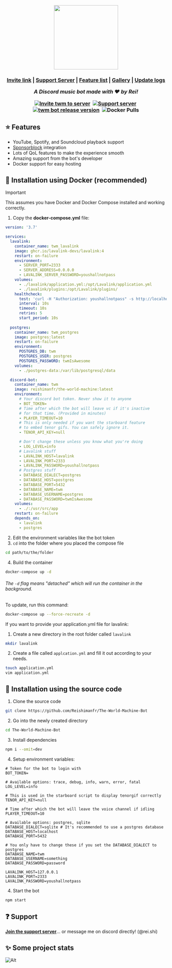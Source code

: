 <p align="center">
 <img width=200 height=200 src="https://github.com/Reishimanfr/TWM-bot/assets/92938606/de4f51a7-8499-4798-ad8c-dc78f5006cd0"</img>
</p>
<h3 align="center">
 <a href="https://discord.com/api/oauth2/authorize?client_id=1073607844265476158&permissions=3426368&scope=bot">Invite link</a> |
 <a href="https://discord.gg/9VyyCkMSFP">Support Server</a> |
 <a href="https://github.com/Reishimanfr/TWM-bot/wiki/Features">Feature list<a/> |
 <a href="https://github.com/Reishimanfr/TWM-bot/wiki/Gallery">Gallery</a> |
 <a href="https://github.com/Reishimanfr/The-World-Machine-Bot/wiki/Update-logs">Update logs</a>
 
<i>A Discord music bot made with ❤️ by Rei!</i><br>

<p align="center">
<a href="https://discord.com/oauth2/authorize?client_id=1073607844265476158"><img src="https://img.shields.io/badge/Discord-%235865F2.svg?style=for-the-badge&label=Add%20bot&labelColor=1b1c1d&logo=discord&logoColor=white&color=4c73df" alt="Invite twm to server"></a>&nbsp;
 <a href="https://discord.gg/9VyyCkMSFP"><img src="https://img.shields.io/badge/Discord-%235865F2.svg?style=for-the-badge&label=Support%20server&labelColor=1b1c1d&logo=discord&logoColor=white&color=4c73df" alt="Support server"></a>&nbsp;
<br>
    <a href="https://github.com/reishimanfr/the-world-machine-bot/releases"><img src="https://img.shields.io/github/package-json/v/reishimanfr/the-world-machine-bot/main?style=for-the-badge&label=Version&labelColor=1b1c1d&logo=github&logoColor=white&color=4c73df" alt="twm bot release version"></a>&nbsp;
  <img alt="Docker Pulls" src="https://img.shields.io/docker/pulls/reishimanfr/the-world-machine?style=for-the-badge&logo=docker&color=4c73df&labelColor=1b1c1d">

</p>

## ⭐ Features
- YouTube, Spotify, and Soundcloud playback support
- [Sponsorblock](https://sponsor.ajay.app/) integration
- Lots of QoL features to make the experience smooth
- Amazing support from the bot's developer
- Docker support for easy hosting

## 🚀 Installation using Docker (recommended)
> [!IMPORTANT]
> This assumes you have Docker and Docker Compose installed and working correctly.

1. Copy the **docker-compose.yml** file:
```yaml
version: '3.7'

services:
  lavalink:
    container_name: twm_lavalink
    image: ghcr.io/lavalink-devs/lavalink:4
    restart: on-failure
    environment:
      - SERVER_PORT=2333
      - SERVER_ADDRESS=0.0.0.0
      - LAVALINK_SERVER_PASSWORD=youshallnotpass
    volumes:
      - ./lavalink/application.yml:/opt/Lavalink/application.yml
      - ./lavalink/plugins:/opt/Lavalink/plugins/
    healthcheck:
      test: 'curl -H "Authorization: youshallnotpass" -s http://localhost:2333/version'
      interval: 10s
      timeout: 10s
      retries: 5
      start_period: 10s
    
  postgres:
    container_name: twm_postgres
    image: postgres:latest
    restart: on-failure
    environment:
      POSTGRES_DB: twm
      POSTGRES_USER: postgres
      POSTGRES_PASSWORD: twmIsAwesome
    volumes:
      - ./postgres-data:/var/lib/postgresql/data

  discord-bot:
    container_name: twm
    image: reishimanfr/the-world-machine:latest
    environment:
      # Your discord bot token. Never show it to anyone
      - BOT_TOKEN=
      # Time after which the bot will leave vc if it's inactive
      # for that time. (Provided in minutes)
      - PLAYER_TIMEOUT=10
      # This is only needed if you want the starboard feature
      # to embed tenor gifs. You can safely ignore it.
      - TENOR_API_KEY=null

      # Don't change these unless you know what you're doing
      - LOG_LEVEL=info      
      # Lavalink stuff
      - LAVALINK_HOST=lavalink
      - LAVALINK_PORT=2333
      - LAVALINK_PASSWORD=youshallnotpass
      # Postgres stuff
      - DATABASE_DIALECT=postgres
      - DATABASE_HOST=postgres
      - DATABASE_PORT=5432
      - DATABASE_NAME=twm
      - DATABASE_USERNAME=postgres
      - DATABASE_PASSWORD=twmIsAwesome
    volumes:
      - ./:/usr/src/app
    restart: on-failure
    depends_on:
      - lavalink
      - postgres
```
2. Edit the environment variables like the bot token
3. `cd` into the folder where you placed the compose file
```sh
cd path/to/the/folder
```
4. Build the container
```sh
docker-compose up -d
```
###### The `-d` flag means "detached" which will run the container in the background.

To update, run this command:
```sh
docker-compose up --force-recreate -d
```

If you want to provide your application.yml file for lavalink:
1. Create a new directory in the root folder called `lavalink`
```sh
mkdir lavalink
```
2. Create a file called `applcation.yml` and fill it out according to your needs.
```sh
touch application.yml
vim application.yml
```

## 🚀 Installation using the source code
1. Clone the source code<br>
```sh
git clone https://github.com/Reishimanfr/The-World-Machine-Bot
```
2. Go into the newly created directory
```sh
cd The-World-Machine-Bot
```
3. Install dependencies
```sh
npm i --omit=dev
```
4. Setup environment variables:
```env
# Token for the bot to login with
BOT_TOKEN=

# Available options: trace, debug, info, warn, error, fatal
LOG_LEVEL=info

# This is used in the starboard script to display tenorgif correctly
TENOR_API_KEY=null

# Time after which the bot will leave the voice channel if idling
PLAYER_TIMEOUT=10

# Available options: postgres, sqlite
DATABASE_DIALECT=sqlite # It's recommended to use a postgres database
DATABASE_HOST=localhost
DATABASE_PORT=5432

# You only have to change these if you set the DATABASE_DIALECT to postgres
DATABASE_NAME=twm
DATABASE_USERNAME=something
DATABASE_PASSWORD=password

LAVALINK_HOST=127.0.0.1
LAVALINK_PORT=2333
LAVALINK_PASSWORD=youshallnotpass
```
4. Start the bot
```sh
npm start
```

## ❓ Support
**[Join the support server](https://discord.gg/QGeraSWsan)**... or message me on discord directly! (@rei.shi)

## ✨ Some project stats
![Alt](https://repobeats.axiom.co/api/embed/1a10163858d87c76196a1510e496f5c5cfb6990e.svg "Repobeats analytics image")
